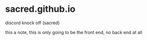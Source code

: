 # sacred.github.io
discord knock off (sacred)

this a note, this is only going to be the front end, no back end at all